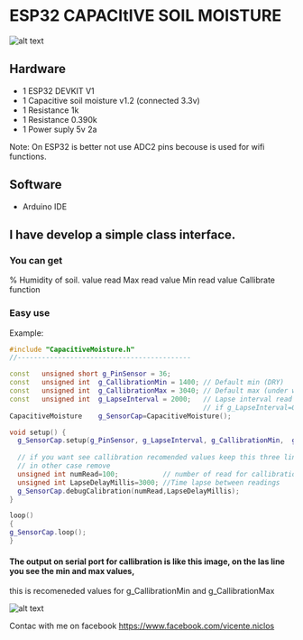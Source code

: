# ESP32 CAPACItIVE SOIL MOISTURE

![alt text](https://github.com/vniclos/esp32-capacitative-soil-sensor/blob/master/img/squematic.png?raw=true "Esp32 capacitative soil sensor" )

## Hardware

- 1 ESP32 DEVKIT V1
- 1 Capacitive soil moisture v1.2 (connected 3.3v)
- 1 Resistance 1k
- 1 Resistance 0.390k
- 1 Power suply 5v 2a

Note:
On ESP32 is better not use ADC2 pins becouse is used
for wifi functions.

## Software
- Arduino IDE

## I have develop a simple class interface.

### You can get 
% Humidity of soil.
value read
Max read value
Min read value
Callibrate function 


### Easy use ###

Example:

``` c++
#include "CapacitiveMoisture.h"
//-------------------------------------------

const   unsigned short g_PinSensor = 36;
const   unsigned int  g_CallibrationMin = 1400; // Default min (DRY)
const   unsigned int  g_CallibrationMax = 3040; // Default max (under water)
const   unsigned int  g_LapseInterval = 2000;   // Lapse interval read on loop
                                                // if g_LapseInterval=0 -->no lapse
CapacitiveMoisture    g_SensorCap=CapacitiveMoisture();

void setup() {
  g_SensorCap.setup(g_PinSensor, g_LapseInterval, g_CallibrationMin,  g_CallibrationMax);
  
  // if you want see callibration recomended values keep this three lines.
  // in other case remove
  unsigned int numRead=100;           // number of read for callibration
  unsigned int LapseDelayMillis=3000; //Time lapse between readings
  g_SensorCap.debugCalibration(numRead,LapseDelayMillis);
}

loop()
{
g_SensorCap.loop();
}

```
#### The output on serial port for callibration is like this image, on the las line you see the min and max values,
this is recomeneded values for g_CallibrationMin and g_CallibrationMax


![alt text](https://github.com/vniclos/esp32-capacitative-soil-sensor/blob/master/img/callibration.png?raw=true "Esp32 capacitative soil sensor" )


Contac with me on facebook 
https://www.facebook.com/vicente.niclos

